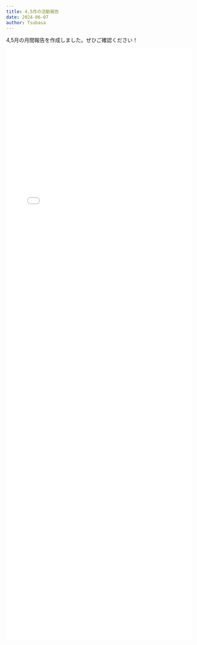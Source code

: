 ```yaml
---
title: 4,5月の活動報告
date: 2024-06-07
author: Tsubasa
---
```

4,5月の月間報告を作成しました。ぜひご確認ください！
<!--more-->

<embed src="/pdf/post/240607-report.pdf" style="width:100%;height:100rem;max-height:90vh" />
